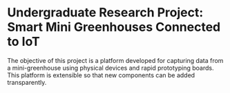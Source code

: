 # Undergraduate Research Project: Smart Mini Greenhouses Connected to IoT

The objective of this project is a platform developed for capturing data from a mini-greenhouse using physical devices and rapid prototyping boards. This platform is extensible so that new components can be added transparently.
